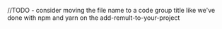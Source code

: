 //TODO - consider moving the file name to a code group title like we've done with npm and yarn on the add-remult-to-your-project
